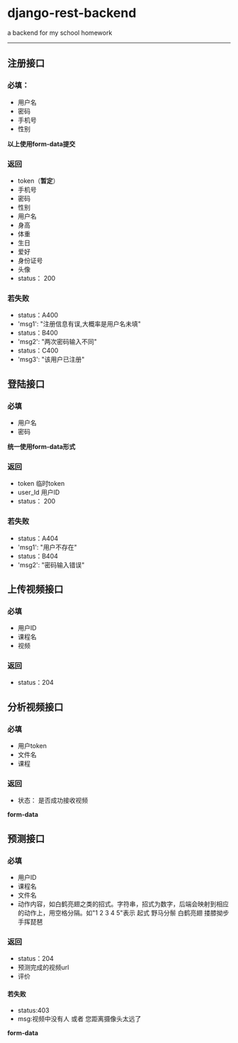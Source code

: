 # django-rest-backend

a backend for my school homework

---

## 注册接口

### 必填：

* 用户名
* 密码
* 手机号
* 性别

**以上使用form-data提交**

### 返回

* token（**暂定**）
* 手机号
* 密码
* 性别
* 用户名
* 身高
* 体重
* 生日
* 爱好
* 身份证号
* 头像
* status： 200

### 若失败

* status：A400
* 'msg1': "注册信息有误,大概率是用户名未填"
* status：B400
* 'msg2': "两次密码输入不同"
* status：C400
* 'msg3': "该用户已注册"

## 登陆接口

### 必填

* 用户名
* 密码

**统一使用form-data形式**

### 返回

* token 临时token
* user_Id 用户ID
* status： 200

### 若失败

* status：A404
* 'msg1': "用户不存在"
* status：B404
* 'msg2': "密码输入错误"

## 上传视频接口

### 必填

* 用户ID
* 课程名
* 视频

### 返回

* status：204

## 分析视频接口

 ### 必填

* 用户token
* 文件名
* 课程

### 返回

* 状态： 是否成功接收视频

**form-data**

## 预测接口

### 必填

- 用户ID
- 课程名
- 文件名
- 动作内容，如白鹤亮翅之类的招式。字符串，招式为数字，后端会映射到相应的动作上，用空格分隔。如"1 2 3 4 5"表示 起式 野马分鬃 白鹤亮翅 搂膝拗步 手挥琵琶

### 返回

- status：204
- 预测完成的视频url
- 评价

#### 若失败
- status:403
- msg:视频中没有人 或者 您距离摄像头太远了

**form-data**

